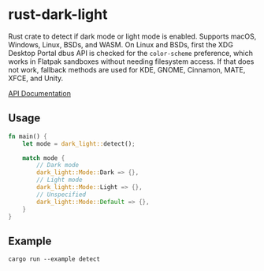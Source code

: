 # rust-dark-light

Rust crate to detect if dark mode or light mode is enabled. Supports macOS, Windows, Linux, BSDs, and WASM. On Linux and BSDs, first the XDG Desktop Portal dbus API is checked for the `color-scheme` preference, which works in Flatpak sandboxes without needing filesystem access. If that does not work, fallback methods are used for KDE, GNOME, Cinnamon, MATE, XFCE, and Unity.

[API Documentation](https://docs.rs/dark-light/)

## Usage

```rust
fn main() {
    let mode = dark_light::detect();

    match mode {
        // Dark mode
        dark_light::Mode::Dark => {},
        // Light mode
        dark_light::Mode::Light => {},
        // Unspecified
        dark_light::Mode::Default => {},
    }
}
```

## Example

```
cargo run --example detect
```

